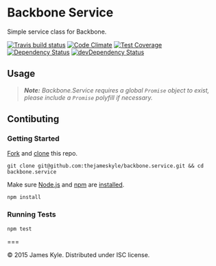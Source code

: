 # Backbone Service

Simple service class for Backbone.

[![Travis build status](http://img.shields.io/travis/thejameskyle/backbone.service.svg?style=flat)](https://travis-ci.org/thejameskyle/backbone.service)
[![Code Climate](https://codeclimate.com/github/thejameskyle/backbone.service/badges/gpa.svg)](https://codeclimate.com/github/thejameskyle/backbone.service)
[![Test Coverage](https://codeclimate.com/github/thejameskyle/backbone.service/badges/coverage.svg)](https://codeclimate.com/github/thejameskyle/backbone.service)
[![Dependency Status](https://david-dm.org/thejameskyle/backbone.service.svg)](https://david-dm.org/thejameskyle/backbone.service)
[![devDependency Status](https://david-dm.org/thejameskyle/backbone.service/dev-status.svg)](https://david-dm.org/thejameskyle/backbone.service#info=devDependencies)

## Usage

> _**Note:** Backbone.Service requires a global `Promise` object to
> exist, please include a `Promise` polyfill if necessary._

## Contibuting

### Getting Started

[Fork](https://help.github.com/articles/fork-a-repo/) and
[clone](http://git-scm.com/docs/git-clone) this repo.

```
git clone git@github.com:thejameskyle/backbone.service.git && cd backbone.service
```

Make sure [Node.js](http://nodejs.org/) and [npm](https://www.npmjs.org/) are
[installed](http://nodejs.org/download/).

```
npm install
```

### Running Tests

```
npm test
```

===

© 2015 James Kyle. Distributed under ISC license.
